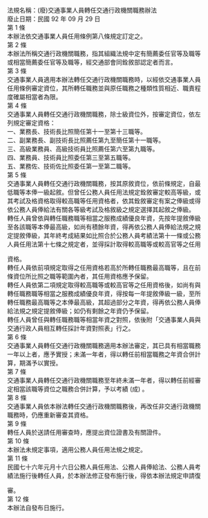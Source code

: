 法規名稱：(廢)交通事業人員轉任交通行政機關職務辦法  
廢止日期：民國 92 年 09 月 29 日  
第 1 條  
本辦法依交通事業人員任用條例第八條規定訂定之。  
第 2 條  
本辦法所稱交通行政機關職務，指其組織法規中定有簡薦委任官等及職等  
或相當簡薦委任官等及職等，經交通部會同銓敘部認定者而言。  
第 3 條  
交通事業人員適用本辦法轉任交通行政機關職務時，以經依交通事業人員  
任用條例審定資位，其所轉任職務並與原任職務之種類性質相近、職責程  
度確屬相當者為限。  
第 4 條  
交通事業人員轉任交通行政機關職務，除士級資位外，按審定資位，依左  
列規定審定資格：  
一、業務長、技術長比照簡任第十一至第十三職等。  
二、副業務長、副技術長比照薦任第九至簡任第十一職等。  
三、高級業務員、高級技術員比照薦任第六至第九職等。  
四、業務員、技術員比照委任第三至第五職等。  
五、業務佐、技術佐比照委任第一至第二職等。  
第 5 條  
交通事業人員轉任交通行政機關職務，按其原敘資位，依前條規定，自最  
低職等本俸一級起敘。但曾任公務人員任用法規定銓敘審定較高等級，或  
其考試及格資格取得較高職等任用資格者，依其銓敘審定有案之俸級或得  
依公務人員俸給法有關各等級考試及格敘級之規定選擇其起敘之俸級。  
轉任人員曾依與轉任職務職等相當之服務成績優良年資，先按年提敘俸級  
至各該職等本俸最高級，如尚有積餘年資，得再依公務人員俸給法規之規  
定提敘俸級，其年終考成結果如比照合於公務人員考績法第十一條或公務  
人員任用法第十七條之規定者，並得採計取得較高職等或較高官等之任用  


資格。  
轉任人員依前項規定取得之任用資格若高於所轉任職務最高職等，且在前  
條資位所比照之職等範圍內者，其任用資格應予保留。  
轉任人員依第二項規定取得較高職等或較高官等之任用資格後，如尚有與  
轉任職務職等相當之服務成績優良年資，得按每一年提敘俸級一級，至所  
轉任職務最高職等之本俸最高級，其超過部分之年資，得再依公務人員俸  
給法規之規定提敘俸級；如仍有剩餘之年資仍予保留。  
轉任人員曾任與轉任職務職等相當年資之對照，依後附「交通事業人員與  
交通行政人員相互轉任採計年資對照表」行之。  
第 6 條  
交通事業人員轉任交通行政機關職務適用本辦法審定，其已具有相當職務  
一年以上者，應予實授；未滿一年者，得以轉任前相當職務之年資合併計  
算，期滿予以實授。  
第 7 條  
交通事業人員轉任交通行政機關職務至年終未滿一年者，得以轉任前經審  
定相當該職等資位之職務合併計算，予以考績 (成) 。  
第 8 條  
交通事業人員依本辦法轉任交通行政機關職務後，再改任非交通行政機關  
職務時，仍應重新審查其資格。  
第 9 條  
轉任人員於送請任用審查時，應提出資位證書及有關證件。  
第 10 條  
本辦法未規定事項，適用公務人員任用法規之規定。  
第 11 條  
民國七十六年元月十六日公務人員任用法、公務人員俸給法、公務人員考  
績法施行後轉任人員，於本辦法修正發布施行後，得依本辦法規定申請復  


審。  
第 12 條  
本辦法自發布日施行。  


